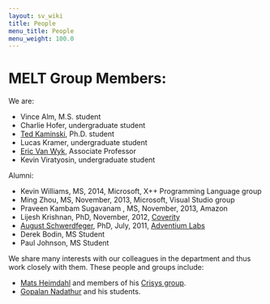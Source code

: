 ```yaml
---
layout: sv_wiki
title: People
menu_title: People
menu_weight: 100.0
---
```


# MELT Group Members:

We are:
* Vince Alm, M.S. student
* Charlie Hofer, undergraduate student
* [Ted Kaminski](http://www-users.cs.umn.edu/~tedinski/), Ph.D. student
* Lucas Kramer, undergraduate student
* [Eric Van Wyk](http://www-users.cs.umn.edu/~evw/), Associate Professor
* Kevin Viratyosin, undergraduate student

Alumni:
* Kevin Williams, MS, 2014, Microsoft, X++ Programming Language group
* Ming Zhou, MS, November, 2013, Microsoft, Visual Studio group
* Praveen Kambam Sugavanam , MS, November, 2013, Amazon
* Lijesh Krishnan, PhD, November, 2012, [Coverity](http://www.coverity.com/)
* [August Schwerdfeger](http://www.adventiumlabs.com/about-us/staff/technical-staff/august-schwerdfeger-phd), PhD, July, 2011, [Adventium Labs](http://www.adventiumlabs.com/)
* Derek Bodin, MS Student
* Paul Johnson, MS Student

We share many interests with our colleagues in the department and thus work closely with them. These people and groups include:
* [Mats Heimdahl](http://www.umsec.umn.edu/directory/mats-heimdahl/) and members of his [Crisys group](http://crisys.cs.umn.edu/).
* [Gopalan Nadathur](http://www-users.cs.umn.edu/~gopalan/) and his students. 
